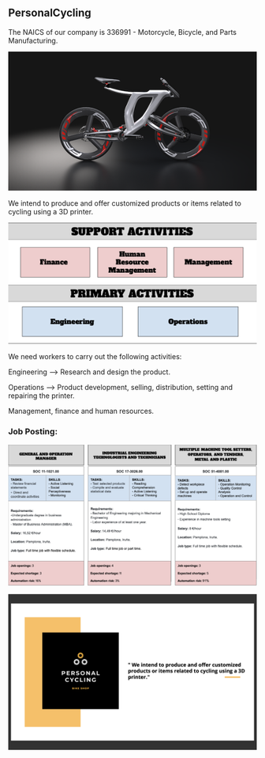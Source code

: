 ## PersonalCycling
The NAICS of our company is 336991 - Motorcycle, Bicycle, and Parts Manufacturing.

![Image](bicihome-furia-1200x670.png)

We intend to produce and offer customized products or items related to cycling using a 3D printer.

![Image](2.png)

We need workers to carry out the following activities:

Engineering --> Research and design the product.

Operations --> Product development, selling, distribution, setting and repairing the printer.

Management, finance and human resources.

### Job Posting:

![Image](1.png)

![Image](https://github.com/Ainhoa-Urtasun-UPNA/hohr-project-group-assignment-personalcycling/blob/main/R1.png)







